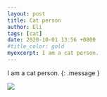 ```yaml
---
layout: post
title: Cat person
author: Eli
tags: [cat]
date: 2020-10-01 13:56 +0800
#title_color: gold
myexcerpt: I am a cat person.
---
```

<!-- <font color="#FF0000"></font>  -->
I am a cat person.
{: .message }

<div class="align-center">
  <a><img src="{{site.baseurl}}/assets/imgs/cat.gif "></a>
</div>